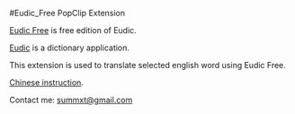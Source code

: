 #Eudic_Free PopClip Extension

[Eudic Free](https://itunes.apple.com/cn/app/eudic-ou-lu-ci-dian-mian-fei/id434350458?l=en&mt=12) is free edition of Eudic.

[Eudic](https://itunes.apple.com/cn/app/ou-lu-ci-dian-eudic-zeng-qiang/id402380914?l=en&mt=12) is a dictionary application.

This extension is used to translate selected english word using Eudic Free.

[Chinese instruction](http://mac.pcbeta.com/thread-129485-1-1.html).

Contact me:
summxt@gmail.com